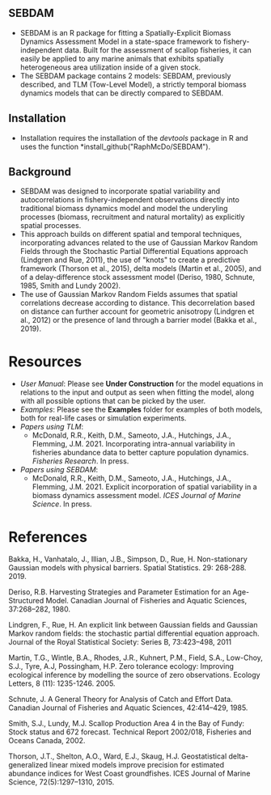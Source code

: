 ## SEBDAM
- SEBDAM is an R package for fitting a Spatially-Explicit Biomass Dynamics Assessment Model in a state-space framework to fishery-independent data. Built for the assessment of scallop fisheries, it can easily be applied to any marine animals that exhibits spatially heterogeneous area utilization inside of a given stock.
- The SEBDAM package contains 2 models: SEBDAM, previously described, and TLM (Tow-Level Model), a strictly temporal biomass dynamics models that can be directly compared to SEBDAM.

## Installation
- Installation requires the installation of the *devtools* package in R and uses the function *install_github("RaphMcDo/SEBDAM").

## Background
- SEBDAM was designed to incorporate spatial variability and autocorrelations in fishery-independent observations directly into traditional biomass dynamics model and model the underyling processes (biomass, recruitment and natural mortality) as explicitly spatial processes.
- This approach builds on different spatial and temporal techniques, incorporating advances related to the use of Gaussian Markov Random Fields through the Stochastic Partial Differential Equations approach (Lindgren and Rue, 2011), the use of "knots" to create a predictive framework (Thorson et al., 2015), delta models (Martin et al., 2005), and of a delay-difference stock assessment model (Deriso, 1980, Schnute, 1985, Smith and Lundy 2002).
- The use of Gaussian Markov Random Fields assumes that spatial correlations decrease according to distance. This decorrelation based on distance can further account for geometric anisotropy (Lindgren et al., 2012) or the presence of land through a barrier model (Bakka et al., 2019).

# Resources

- *User Manual*: Please see **Under Construction** for the model equations in relations to the input and output as seen when fitting the model, along with all possible options that can be picked by the user.
- *Examples*: Please see the **Examples** folder for examples of both models, both for real-life cases or simulation experiments.
- *Papers using TLM*: 
  -  McDonald, R.R., Keith, D.M., Sameoto, J.A., Hutchings, J.A., Flemming, J.M. 2021. Incorporating intra-annual variability in fisheries abundance data to better capture population dynamics. *Fisheries Research*. In press.
- *Papers using SEBDAM*:
  - McDonald, R.R., Keith, D.M., Sameoto, J.A., Hutchings, J.A., Flemming, J.M. 2021. Explicit incorporation of spatial variability in a biomass dynamics assessment model. *ICES Journal of Marine Science*. In press.

# References

Bakka, H., Vanhatalo, J., Illian, J.B., Simpson, D., Rue, H. Non-stationary Gaussian models with physical barriers. Spatial Statistics. 29: 268-288. 2019.

Deriso, R.B. Harvesting Strategies and Parameter Estimation for an Age-Structured Model. Canadian Journal of Fisheries and Aquatic Sciences, 37:268–282, 1980.

Lindgren, F., Rue, H. An explicit link between Gaussian fields and Gaussian Markov random fields: the stochastic partial differential equation approach. Journal of the Royal Statistical Society: Series B, 73:423–498, 2011

Martin, T.G., Wintle, B.A., Rhodes, J.R., Kuhnert, P.M., Field, S.A., Low-Choy, S.J., Tyre, A.J, Possingham, H.P. Zero tolerance ecology: Improving ecological inference by modelling the source of zero observations. Ecology Letters, 8 (11): 1235-1246. 2005.

Schnute, J. A General Theory for Analysis of Catch and Effort Data. Canadian Journal of Fisheries and Aquatic Sciences, 42:414–429, 1985.

Smith, S.J., Lundy, M.J. Scallop Production Area 4 in the Bay of Fundy: Stock status and
672 forecast. Technical Report 2002/018, Fisheries and Oceans Canada, 2002.

Thorson, J.T., Shelton, A.O., Ward, E.J., Skaug, H.J. Geostatistical delta-generalized linear mixed models improve precision for estimated abundance indices for West Coast groundfishes. ICES Journal of Marine Science, 72(5):1297–1310, 2015.

